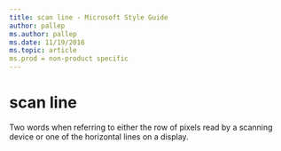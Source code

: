 ```yaml
---
title: scan line - Microsoft Style Guide
author: pallep
ms.author: pallep
ms.date: 11/19/2016
ms.topic: article
ms.prod = non-product specific
---
```


# scan line

Two words when referring to either the row of pixels read by a scanning device or one of the horizontal lines on a display.
